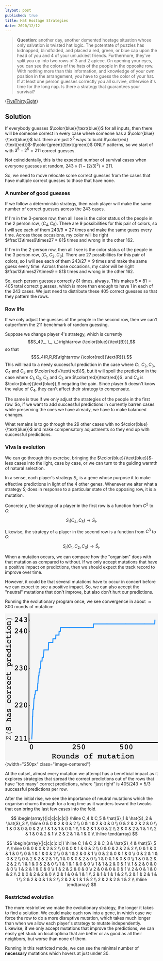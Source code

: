 ```yaml
---
layout: post
published: true
title: Hat Hostage Strategies
date: 2020/12/12
---
```


>**Question**: another day, another demented hostage situation whose only salvation is twisted hat logic. The potentate of puzzles has kidnapped, blindfolded, and placed a red, green, or blue cap upon the head of you and $4$ of your unluckiest friends. Furthermore, they've split you up into two rows of $3$ and $2$ apiece. On opening your eyes, you can see the colors of the hats of the people in the opposite row. With nothing more than this information, and knowledge of your own position in the arrangement, you have to guess the color of your hat. If at least one person guesses correctly you all survive, otherwise it's time for the long nap. Is there a strategy that guarantees your survival?

<!--more-->

([FiveThirtyEight](https://fivethirtyeight.com/features/how-high-can-you-count-with-menorah-math/))

## Solution

If everybody guesses $\color{blue}{\text{blue}}$ for all inputs, then there will be someone correct in every case where someone has a $\color{blue}{\text{blue}}$ hat. there are just $2^5$ ways to build $\color{red}{\text{red}}$-$\color{green}{\text{green}}$ ONLY patterns, so we start of with $3^5 - 2^5 = 211$ correct guesses.

Not coincidentally, this is the expected number of survival cases when everyone guesses at random, $243\times(1-(2/3)^5) = 211$.

So, we need to move relocate some correct guesses from the cases that have multiple correct guesses to those that have none. 

### A number of good guesses

If we follow a deterministic strategy, then each player will make the same number of correct guesses across the $243$ cases.

If I'm in the $3$-person row, then all I see is the color status of the people in the $2$ person row, $\left(C_4, C_5\right).$ There are $9$ possibilities for this pair of colors, so I will see each of them $243/9=27$ times and make the same guess every time. Across those occasions, my color will be right $\frac13\times9\times27 = 81$ times and wrong in the other $162.$

If I'm in the $2$-person row, then all I see is the color status of the people in the $3$ person row, $\left(C_1, C_2, C_3\right).$ There are $27$ possibilities for this pair of colors, so I will see each of them $243/27=9$ times and make the same guess every time. Across those occasions, my color will be right $\frac13\times27\times9 = 81$ times and wrong in the other $162.$

So, each person guesses correctly $81$ times, always. This makes $5\times81=405$ total correct guesses, which is more than enough to have $1$ in each of the $243$ cases. We just need to distribute these 405 correct guesses so that they pattern the rows.

### Row life

If we only adjust the guesses of the people in the second row, then we can't outperform the $211$ benchmark of random guessing. 

Suppose we change player $4$'s strategy, which is currently $$S_4(\_, \_, \_)\rightarrow {\color{blue}{\text{B}}},$$ so that $$S_4(R,R,R)\rightarrow {\color{red}{\text{R}}}.$$ This will lead to a newly successful prediction in the case where $C_1, C_2, C_3,$ $C_4$ and $C_5$ are $\color{red}{\text{red}}$, but it will spoil the prediction in the case where $C_1, C_2, C_3$ and $C_5$ are $\color{red}{\text{red}}$, and $C_4$ is $\color{blue}{\text{blue}},$ negating the gain. Since player $5$ doesn't know the value of $C_4,$ they can't affect their strategy to compensate.

The same is true if we only adjust the strategies of the people in the first row. So, if we want to add successful predictions in currently barren cases while preserving the ones we have already, we have to make balanced changes.

What remains is to go through the $29$ other cases with no $\color{blue}{\text{blue}}$ and make compensatory adjustments so they end up with successful predictions.

### Viva la evolution

We can go through this exercise, bringing the $\color{blue}{\text{blue}}$-less cases into the light, case by case, or we can turn to the guiding warmth of natural selection. 

In a sense, each player's strategy $S_i,$ is a gene whose purpose it to make effective predictions in light of the $4$ other genes. Whenever we alter what a strategy $S_i$ does in response to a particular state of the opposing row, it is a mutation. 

Concretely, the strategy of a player in the first row is a function from $C^2$ to $C$: 

$$S_i(C_4, C_5) \rightarrow \hat{S}_i.$$ 

Likewise, the strategy of a player in the second row is a function from $C^3$ to $C$: 

$$S_i(C_1, C_2, C_3) \rightarrow \hat{S}_i.$$

When a mutation occurs, we can compare how the "organism" does with that mutation as compared to without. If we only accept mutations that have a positive impact on predictions, then we should expect the track record to improve over time. 

However, it could be that several mutations have to occur in concert before we can expect to see a positive impact. So, we can also accept the "neutral" mutations that don't improve, but also don't hurt our predictions. 

Running the evolutionary program once, we see convergence in about $\approx 800$ rounds of mutation:

![](/img/2020-12-12-hat-hostage-graph.png){:width="250px" class="image-centered"}

At the outset, almost every mutation we attempt has a beneficial impact as it explores strategies that spread the correct predictions out of the rows that have "too many" correct predictions, where "just right" is $405/243 = 5/3$ successful predictions per row.

After the initial rise, we see the importance of neutral mutations which the organism churns through for a long time as it wanders toward the tweaks that can bring the last few cases into the fold. 

$$
\begin{array}{|c|c|c|c|c|} \hline
C_4 & C_5 & \hat{S}_1 & \hat{S}_2 & \hat{S}_3 \\ \hline
0 & 0 & 2 & 0 & 2 \\
0 & 1 & 2 & 0 & 0 \\
0 & 2 & 2 & 2 & 0 \\
1 & 0 & 0 & 0 & 2 \\
1 & 1 & 1 & 0 & 1 \\
1 & 2 & 1 & 0 & 2 \\
2 & 0 & 2 & 1 & 1 \\
2 & 1 & 0 & 2 & 1 \\
2 & 2 & 1 & 1 & 0 \\ \hline
\end{array}
$$
 
$$
\begin{array}{|c|c|c|c|c|} \hline
C_1 & C_2 & C_3 & \hat{S}_4 & \hat{S}_5 \\ \hline
0 & 0 & 0 & 2 & 2 \\
0 & 0 & 1 & 0 & 2 \\ 
0 & 0 & 2 & 2 & 2 \\
0 & 1 & 0 & 1 & 0 \\
0 & 1 & 1 & 0 & 2 \\
0 & 1 & 2 & 0 & 1 \\
0 & 2 & 0 & 1 & 0 \\
0 & 2 & 1 & 0 & 2 \\
0 & 2 & 2 & 2 & 1 \\
1 & 0 & 0 & 2 & 0 \\
1 & 0 & 1 & 0 & 0 \\
1 & 0 & 2 & 2 & 2 \\
1 & 1 & 0 & 2 & 0 \\
1 & 1 & 1 & 0 & 0 \\
1 & 1 & 2 & 0 & 1 \\
1 & 2 & 0 & 0 & 0 \\
1 & 2 & 1 & 0 & 0 \\
1 & 2 & 2 & 0 & 0 \\
2 & 0 & 0 & 0 & 1 \\
2 & 0 & 1 & 0 & 2 \\
2 & 0 & 2 & 2 & 0 \\
2 & 1 & 0 & 1 & 1 \\
2 & 1 & 1 & 1 & 2 \\
2 & 1 & 2 & 1 & 1 \\
2 & 2 & 0 & 1 & 2 \\
2 & 2 & 1 & 1 & 2 \\
2 & 2 & 2 & 1 & 2 \\ \hline
\end{array}
$$
 
 

### Restricted evolution

The more restrictive we make the evolutionary strategy, the longer it takes to find a solution. We could make each row into a gene, in which case we force the row to do a more disruptive mutation, which takes much longer than when we allow each player's strategy to mutate independently. Likewise, if we only accept mutations that improve the predictions, we can easily get stuck on local optima that are better or as good as all their neighbors, but worse than none of them. 

Running in this restricted mode, we can see the minimal number of **necessary** mutations which hovers at just under $30.$


<br>
